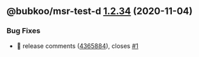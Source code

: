 ## @bubkoo/msr-test-d [1.2.34](https://github.com/bubkoo/monorepo-semantic-release/compare/@bubkoo/msr-test-d@1.2.33...@bubkoo/msr-test-d@1.2.34) (2020-11-04)


### Bug Fixes

* 🐛 release comments ([4365884](https://github.com/bubkoo/monorepo-semantic-release/commit/4365884adfbf4d5cd34ec1c855cc16c9b6dc0145)), closes [#1](https://github.com/bubkoo/monorepo-semantic-release/issues/1)
